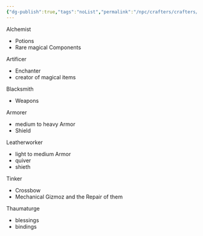 ```yaml
---
{"dg-publish":true,"tags":"noList","permalink":"/npc/crafters/crafters/","dgHomeLink":true,"dgPassFrontmatter":true}
---
```


Alchemist
- Potions
- Rare magical Components

Artificer
- Enchanter
- creator of magical items

Blacksmith
- Weapons

Armorer
- medium to heavy Armor
- Shield

Leatherworker
- light to medium Armor
- quiver
- shieth

Tinker
- Crossbow
- Mechanical Gizmoz and the Repair of them

Thaumaturge
- blessings
- bindings